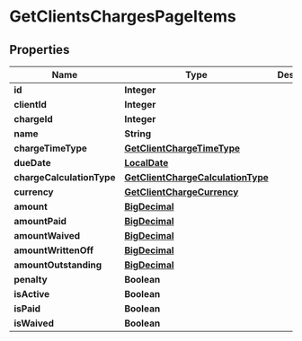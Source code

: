 
# GetClientsChargesPageItems

## Properties
Name | Type | Description | Notes
------------ | ------------- | ------------- | -------------
**id** | **Integer** |  |  [optional]
**clientId** | **Integer** |  |  [optional]
**chargeId** | **Integer** |  |  [optional]
**name** | **String** |  |  [optional]
**chargeTimeType** | [**GetClientChargeTimeType**](GetClientChargeTimeType.md) |  |  [optional]
**dueDate** | [**LocalDate**](LocalDate.md) |  |  [optional]
**chargeCalculationType** | [**GetClientChargeCalculationType**](GetClientChargeCalculationType.md) |  |  [optional]
**currency** | [**GetClientChargeCurrency**](GetClientChargeCurrency.md) |  |  [optional]
**amount** | [**BigDecimal**](BigDecimal.md) |  |  [optional]
**amountPaid** | [**BigDecimal**](BigDecimal.md) |  |  [optional]
**amountWaived** | [**BigDecimal**](BigDecimal.md) |  |  [optional]
**amountWrittenOff** | [**BigDecimal**](BigDecimal.md) |  |  [optional]
**amountOutstanding** | [**BigDecimal**](BigDecimal.md) |  |  [optional]
**penalty** | **Boolean** |  |  [optional]
**isActive** | **Boolean** |  |  [optional]
**isPaid** | **Boolean** |  |  [optional]
**isWaived** | **Boolean** |  |  [optional]



